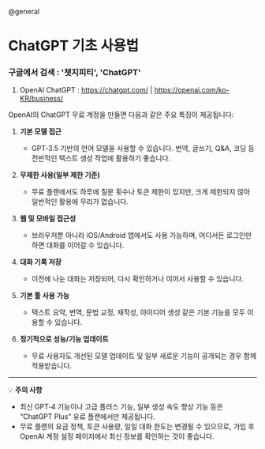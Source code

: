@general

# ChatGPT 기초 사용법

### **구글에서 검색 : '챗지피티', 'ChatGPT'**

1. OpenAI ChatGPT : https://chatgpt.com/ | https://openai.com/ko-KR/business/

OpenAI의 ChatGPT 무료 계정을 만들면 다음과 같은 주요 특징이 제공됩니다:

1. **기본 모델 접근**
   - GPT‑3.5 기반의 언어 모델을 사용할 수 있습니다. 번역, 글쓰기, Q\&A, 코딩 등 전반적인 텍스트 생성 작업에 활용하기 좋습니다.

2. **무제한 사용(일부 제한 기준)**
   - 무료 플랜에서도 하루에 질문 횟수나 토큰 제한이 있지만, 크게 제한되지 않아 일반적인 활용에 무리가 없습니다.

3. **웹 및 모바일 접근성**
   - 브라우저뿐 아니라 iOS/Android 앱에서도 사용 가능하며, 어디서든 로그인만 하면 대화를 이어갈 수 있습니다.

4. **대화 기록 저장**
   - 이전에 나눈 대화는 저장되어, 다시 확인하거나 이어서 사용할 수 있습니다.

5. **기본 툴 사용 가능**
   - 텍스트 요약, 번역, 문법 교정, 재작성, 아이디어 생성 같은 기본 기능을 모두 이용할 수 있습니다.

6. **정기적으로 성능/기능 업데이트**
   - 무료 사용자도 개선된 모델 업데이트 및 일부 새로운 기능이 공개되는 경우 함께 적용받습니다.

---

💡 **주의 사항**

- 최신 GPT‑4 기능이나 고급 플러스 기능, 일부 생성 속도 향상 기능 등은 “ChatGPT Plus” 유료 플랜에서만 제공됩니다.
- 무료 플랜의 요금 정책, 토큰 사용량, 일일 대화 한도는 변경될 수 있으므로, 가입 후 OpenAI 계정 설정 페이지에서 최신 정보를 확인하는 것이 좋습니다.
